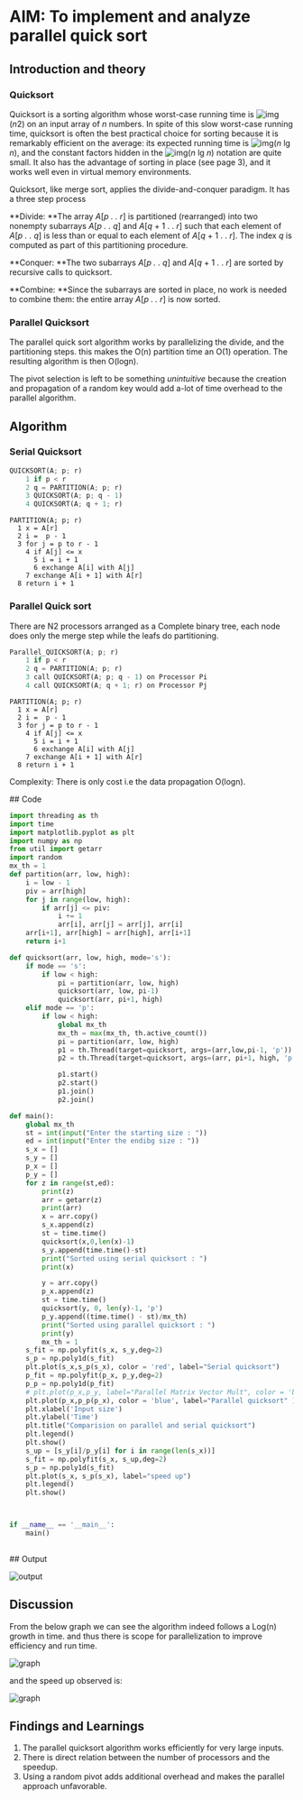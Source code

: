 # AIM: To implement and analyze parallel quick sort 

## Introduction and theory

### Quicksort

Quicksort is a sorting algorithm whose worst-case running time is ![img](http://staff.ustc.edu.cn/~csli/graduate/algorithms/images/bound.gif)(*n*2) on an input array of *n* numbers. In spite of this slow worst-case running time, quicksort is often the best practical choice for sorting because it is remarkably efficient on the average: its expected running time is ![img](http://staff.ustc.edu.cn/~csli/graduate/algorithms/images/bound.gif)(*n* lg *n*), and the constant factors hidden in the ![img](http://staff.ustc.edu.cn/~csli/graduate/algorithms/images/bound.gif)(*n* lg *n*) notation are quite small. It also has the advantage of sorting in place (see page 3), and it works well even in virtual memory environments.

Quicksort, like merge sort, applies the divide-and-conquer paradigm. It has a three step process

**Divide: **The array *A*[*p . . r*\] is partitioned (rearranged) into two nonempty subarrays *A*[*p . . q*] and *A*[*q* + 1 . . *r*] such that each element of *A*[*p . . q*] is less than or equal to each element of *A*[*q* + 1 . . *r*]. The index *q* is computed as part of this partitioning procedure.

**Conquer: **The two subarrays *A*[*p . . q*\] and *A*[*q* + 1 . . *r*] are sorted by recursive calls to quicksort.

**Combine: **Since the subarrays are sorted in place, no work is needed to combine them: the entire array *A*[*p . . r*\] is now sorted.

### Parallel Quicksort

The parallel quick sort algorithm works by parallelizing the divide, and the partitioning steps. this makes the O(n) partition time an O(1) operation. The resulting algorithm is then O(logn).

The pivot selection is left to be something *unintuitive* because the creation and propagation of a random key would add a-lot of time overhead to the parallel algorithm.

<div style="page-break-after: always;"></div>

## Algorithm

### Serial Quicksort

```python
QUICKSORT(A; p; r)
    1 if p < r
    2 q = PARTITION(A; p; r)
    3 QUICKSORT(A; p; q - 1)
    4 QUICKSORT(A; q + 1; r)
```

```
PARTITION(A; p; r)
  1 x = A[r]
  2 i =  p - 1
  3 for j = p to r - 1
    4 if A[j] <= x
      5 i = i + 1
      6 exchange A[i] with A[j]
    7 exchange A[i + 1] with A[r]
  8 return i + 1
```

### Parallel Quick sort

There are N2 processors arranged as a Complete binary tree, each node does only the merge step while the leafs do partitioning.

```python
Parallel_QUICKSORT(A; p; r)
    1 if p < r
    2 q = PARTITION(A; p; r)
    3 call QUICKSORT(A; p; q - 1) on Processor Pi
    4 call QUICKSORT(A; q + 1; r) on Processor Pj
```

```
PARTITION(A; p; r)
  1 x = A[r]
  2 i =  p - 1
  3 for j = p to r - 1
    4 if A[j] <= x
      5 i = i + 1
      6 exchange A[i] with A[j]
    7 exchange A[i + 1] with A[r]
  8 return i + 1
```



Complexity: There is only cost i.e the data propagation  O(logn).
<div style="page-break-after: always;"></div>
## Code

```python
import threading as th
import time
import matplotlib.pyplot as plt
import numpy as np
from util import getarr
import random
mx_th = 1
def partition(arr, low, high):
    i = low - 1
    piv = arr[high]
    for j in range(low, high):
        if arr[j] <= piv:
            i += 1
            arr[i], arr[j] = arr[j], arr[i]
    arr[i+1], arr[high] = arr[high], arr[i+1]
    return i+1

def quicksort(arr, low, high, mode='s'):
    if mode == 's':
        if low < high:
            pi = partition(arr, low, high)
            quicksort(arr, low, pi-1)
            quicksort(arr, pi+1, high)
    elif mode == 'p':
        if low < high:
            global mx_th
            mx_th = max(mx_th, th.active_count())
            pi = partition(arr, low, high)
            p1 = th.Thread(target=quicksort, args=(arr,low,pi-1, 'p'))
            p2 = th.Thread(target=quicksort, args=(arr, pi+1, high, 'p'))

            p1.start()
            p2.start()
            p1.join()
            p2.join()

def main():
    global mx_th
    st = int(input("Enter the starting size : "))
    ed = int(input("Enter the endibg size : "))
    s_x = []
    s_y = []
    p_x = []
    p_y = []
    for z in range(st,ed):
        print(z)
        arr = getarr(z)
        print(arr)
        x = arr.copy()
        s_x.append(z)
        st = time.time()
        quicksort(x,0,len(x)-1)
        s_y.append(time.time()-st)
        print("Sorted using serial quicksort : ")
        print(x)

        y = arr.copy()
        p_x.append(z)
        st = time.time()
        quicksort(y, 0, len(y)-1, 'p')
        p_y.append((time.time() - st)/mx_th)
        print("Sorted using parallel quicksort : ")
        print(y)
        mx_th = 1
    s_fit = np.polyfit(s_x, s_y,deg=2)
    s_p = np.poly1d(s_fit)
    plt.plot(s_x,s_p(s_x), color = 'red', label="Serial quicksort")
    p_fit = np.polyfit(p_x, p_y,deg=2)
    p_p = np.poly1d(p_fit)
    # plt.plot(p_x,p_y, label="Parallel Matrix Vector Mult", color = 'blue')
    plt.plot(p_x,p_p(p_x), color = 'blue', label="Parallel quicksort" )
    plt.xlabel('Input size')
    plt.ylabel('Time')
    plt.title("Comparision on parallel and serial quicksort")
    plt.legend()
    plt.show()
    s_up = [s_y[i]/p_y[i] for i in range(len(s_x))]
    s_fit = np.polyfit(s_x, s_up,deg=2)
    s_p = np.poly1d(s_fit)
    plt.plot(s_x, s_p(s_x), label="speed up")
    plt.legend()
    plt.show()



if __name__ == '__main__':
    main()
            
```


<div style="page-break-after: always;"></div>
## Output

![output](../OutPuts/parallel_qs_out.png)

## Discussion

From the below graph we can see the algorithm indeed follows a Log(n) growth in time. and thus there is scope for parallelization to improve efficiency and run time.

![graph](../OutPuts/parallel_qs_vs.png)

and the speed up observed is:

![graph](../OutPuts/parallel_qs_sp.png)

## Findings and Learnings

1. The parallel quicksort algorithm works efficiently for very large inputs.
2. There is direct relation between the number of processors and the speedup.
3. Using a random pivot adds additional overhead and makes the parallel approach unfavorable.

